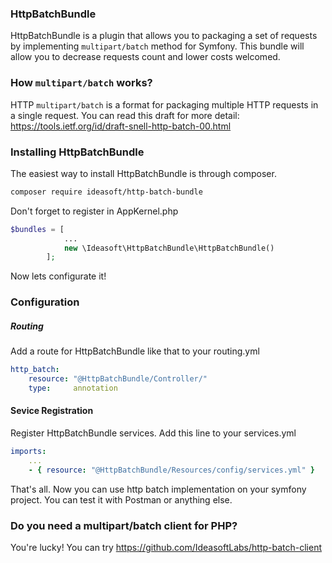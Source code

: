 ### HttpBatchBundle
HttpBatchBundle is a plugin that allows you to packaging a set of requests by implementing `multipart/batch` method for Symfony. This bundle will allow you to decrease requests count and lower costs welcomed.

### How `multipart/batch` works?
HTTP `multipart/batch` is a format for packaging multiple HTTP requests in a single request. You can read this draft for more detail: https://tools.ietf.org/id/draft-snell-http-batch-00.html

### Installing HttpBatchBundle
The easiest way to install HttpBatchBundle is through composer.
```bash
composer require ideasoft/http-batch-bundle
```

Don't forget to register in AppKernel.php
```php
$bundles = [
            ...
            new \Ideasoft\HttpBatchBundle\HttpBatchBundle()
        ];
```
Now lets configurate it!

### Configuration
##### Routing
Add a route for HttpBatchBundle like that to your routing.yml
```yml
http_batch:
    resource: "@HttpBatchBundle/Controller/"
    type:     annotation
```

#### Sevice Registration
Register HttpBatchBundle services. Add this line to your services.yml
```yml
imports:
    ...
    - { resource: "@HttpBatchBundle/Resources/config/services.yml" }
```

That's all. Now you can use http batch implementation on your symfony project.
You can test it with Postman or anything else.

### Do you need a multipart/batch client for PHP?
You're lucky! You can try
https://github.com/IdeasoftLabs/http-batch-client
